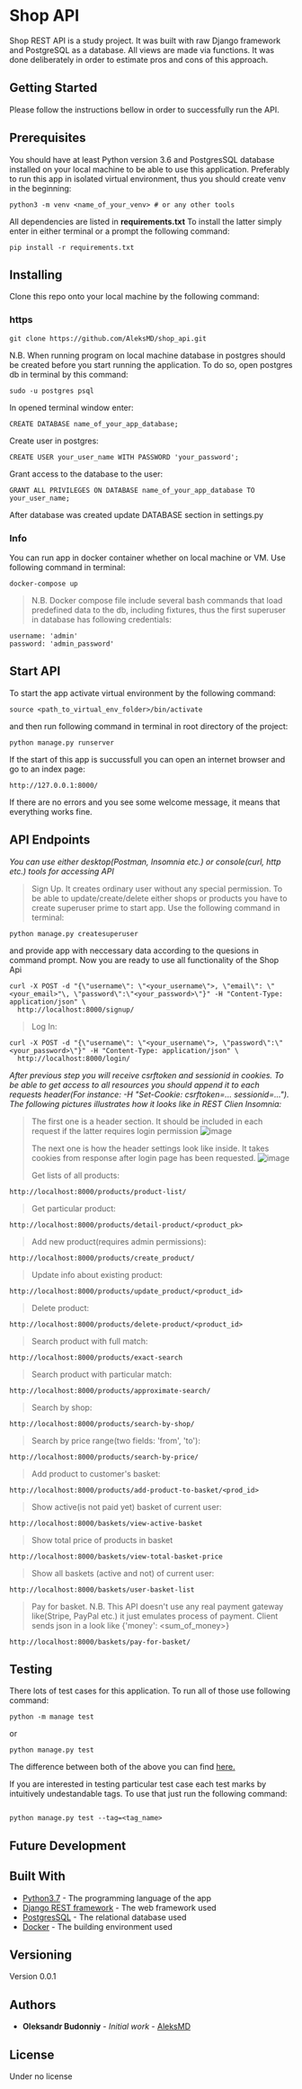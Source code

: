 # Shop API
Shop REST API is a study project. It was built with raw Django framework and
PostgreSQL as a database. All views are made via functions. It was done
deliberately in order to estimate pros and cons of this approach. 
## Getting Started
Please follow the instructions bellow in order to successfully run the API.

## Prerequisites

You should have at least Python version 3.6 and PostgresSQL database installed on your local machine to be able to use this application. 
Preferably to run this app in isolated virtual environment, thus you should
create venv in the beginning:
```
python3 -m venv <name_of_your_venv> # or any other tools

```
All dependencies are listed in **requirements.txt** To install the latter simply enter in either terminal or a prompt the following command:

```
pip install -r requirements.txt

```

## Installing

Clone this repo onto your local machine by the following command:

### https
```
git clone https://github.com/AleksMD/shop_api.git

```

N.B. When running program on local machine database in postgres should be created before you start running the application.
To do so, open postgres db in terminal by this command:

```
sudo -u postgres psql

```
In opened terminal window enter:

```
CREATE DATABASE name_of_your_app_database;

```

Create user in postgres:

```
CREATE USER your_user_name WITH PASSWORD 'your_password';

```

Grant access to the database to the user:
```
GRANT ALL PRIVILEGES ON DATABASE name_of_your_app_database TO your_user_name;
```

After database was created update DATABASE section in settings.py
### Info
You can run app in docker container whether on local machine or VM. Use following
command in terminal:
```
docker-compose up
```
> N.B. Docker compose file include several bash commands that load predefined
> data to the db, including fixtures, thus the first superuser in database has
> following credentials:
```
username: 'admin'
password: 'admin_password'
```
## Start API
To start the app activate virtual environment by the following command:

```
source <path_to_virtual_env_folder>/bin/activate

```
and then run following command in terminal in root directory of the project:

```
python manage.py runserver

```
If the start of this app is succussfull you can open an internet browser and go to an index page:

```
http://127.0.0.1:8000/ 

```
If there are no errors and you see some welcome message, it means that everything works fine.

## API Endpoints
*You can use either desktop(Postman, Insomnia etc.) or console(curl, http
etc.) tools for accessing API*
> Sign Up. It creates ordinary user without any special permission. To be able
> to update/create/delete either shops or products you have to create superuser
> prime to start app. Use the following command in terminal:
```
python manage.py createsuperuser
```
and provide app with neccessary data according to the quesions in command
prompt.
Now you are ready to use all functionality of the Shop Api

```
curl -X POST -d "{\"username\": \"<your_username\">, \"email\": \"<your_email>"\, \"password\":\"<your_password>\"}" -H "Content-Type: application/json" \
  http://localhost:8000/signup/
```
> Log In:
```
curl -X POST -d "{\"username\": \"<your_username\">, \"password\":\"<your_password>\"}" -H "Content-Type: application/json" \
  http://localhost:8000/login/
```
*After previous step you will receive csrftoken and sessionid in cookies. To be
able to get access to all resources you should append it to each requests
header(For instance: -H "Set-Cookie: csrftoken=... sessionid=..."). The
following pictures illustrates how it looks like in REST Clien Insomnia:* 
> The first one is a header section. It should be included in each request 
> if the latter requires login permission
![image](insomnia_header.png)
>
> The next one is how the header settings look like inside. It takes cookies from response 
> after login page has been requested.
![image](insomnia_detail.png)
>
> Get lists of all products:
```
http://localhost:8000/products/product-list/
```
 
> Get particular product:
```
http://localhost:8000/products/detail-product/<product_pk>
```
> Add new product(requires admin permissions):
```
http://localhost:8000/products/create_product/
```
> Update info about existing product:
```
http://localhost:8000/products/update_product/<product_id>
```
> Delete product:
```
http://localhost:8000/products/delete-product/<product_id>
```
> Search product with full match:
```
http://localhost:8000/products/exact-search
```
> Search product with particular match:
```
http://localhost:8000/products/approximate-search/
```
> Search by shop:
```
http://localhost:8000/products/search-by-shop/
```
> Search by price range(two fields: 'from', 'to'):
```
http://localhost:8000/products/search-by-price/
```
> Add product to customer's basket:
```
http://localhost:8000/products/add-product-to-basket/<prod_id>
```
> Show active(is not paid yet) basket of current user:
```
http://localhost:8000/baskets/view-active-basket
```
> Show total price of products in basket

```
http://localhost:8000/baskets/view-total-basket-price
```
> Show all baskets (active and not) of current user:
```
http://localhost:8000/baskets/user-basket-list
```
> Pay for basket.
> N.B. This API doesn't use any real payment gateway like(Stripe, PayPal etc.)
> it just emulates process of payment. Client sends json in a look like {'money': <sum_of_money>}
```
http://localhost:8000/baskets/pay-for-basket/
```

## Testing
There  lots of test cases for this application.
To run all of those use following command:

```
python -m manage test

```
or

```
python manage.py test

```
The difference between both of the above you can find [here.](https://docs.python.org/3/using/cmdline.html)

If you are interested in testing particular test case each test marks by
intuitively undestandable tags. To use that just run the following command:
```

python manage.py test --tag=<tag_name>

```
## Future Development

## Built With

* [Python3.7](https://www.python.org) - The programming language of the app
* [Django REST framework](https://www.django-rest-framework.org/) - The web framework used
* [PostgresSQL](https://rometools.github.io/rome/) - The relational database used
* [Docker](https://www.docker.com/) - The building environment used
## Versioning

Version 0.0.1

## Authors

* **Oleksandr Budonniy** - *Initial work* - [AleksMD](https://github.com/AleksMD)

## License

Under no license

